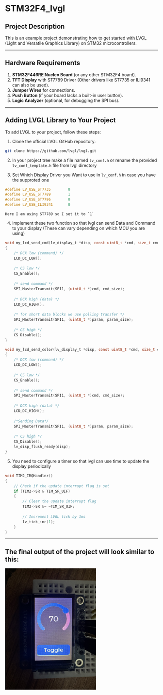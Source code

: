# STM32F4_lvgl

## Project Description
This is an example project demonstrating how to get started with LVGL (Light and Versatile Graphics Library) on STM32 microcontrollers.

---

## Hardware Requirements
1. **STM32F446RE Nucleo Board** (or any other STM32F4 board).  
2. **TFT Display** with ST7789 Driver (Other drivers like ST7735 or ILI9341 can also be used).  
3. **Jumper Wires** for connections.  
4. **Push Button** (if your board lacks a built-in user button).  
5. **Logic Analyzer** (optional, for debugging the SPI bus).  

---

## Adding LVGL Library to Your Project

To add LVGL to your project, follow these steps:  
1. Clone the official LVGL GitHub repository:  
```bash
git clone https://github.com/lvgl/lvgl.git
```
2. In your project tree make a file named `lv_conf.h` or rename the provided `lv_conf_template.h` file from lvgl directory
   
3. Set Which Display Driver you Want to use in `lv_conf.h` in case you have the supproted one 
```c
#define LV_USE_ST7735        0
#define LV_USE_ST7789        1
#define LV_USE_ST7796        0
#define LV_USE_ILI9341       0
```
    Here I am using ST7789 so I set it to `1` 
4. Implement these two function so that lvgl can send Data and Command to your display (These can vary depending on which MCU you are using)
```c
void my_lcd_send_cmd(lv_display_t *disp, const uint8_t *cmd, size_t cmd_size, const uint8_t *param, size_t param_size)
{
    /* DCX low (command) */
    LCD_DC_LOW();

    /* CS low */
    CS_Enable();

    /* send command */
    SPI_MasterTransmit(SPI1, (uint8_t *)cmd, cmd_size);

    /* DCX high (data) */
    LCD_DC_HIGH();

    /* for short data blocks we use polling transfer */
    SPI_MasterTransmit(SPI1, (uint8_t *)param, param_size);

    /* CS high */
    CS_Disable();
}
```

```c
void my_lcd_send_color(lv_display_t *disp, const uint8_t *cmd, size_t cmd_size, uint8_t *param, size_t param_size)
{
    /* DCX low (command) */
    LCD_DC_LOW();

    /* CS low */
    CS_Enable();

    /* send command */
    SPI_MasterTransmit(SPI1, (uint8_t *)cmd, cmd_size);

    /* DCX high (data) */
    LCD_DC_HIGH();

    /*Sending Data*/
    SPI_MasterTransmit(SPI1, (uint8_t *)param, param_size);

    /* CS high */
    CS_Disable();
    lv_disp_flush_ready(disp);
}
```
5. You need to configure a timer so that lvgl can use time to update the display periodically 
```c
void TIM2_IRQHandler()
{
    // Check if the update interrupt flag is set
    if (TIM2->SR & TIM_SR_UIF)
    {
        // Clear the update interrupt flag
        TIM2->SR &= ~TIM_SR_UIF;

        // Increment LVGL tick by 1ms
        lv_tick_inc(1);
    }
}
```

---
## The final output of the project will look similar to this:

<img src="./sample.jpg" alt="Sample Output" style="height:400px; width:auto">
